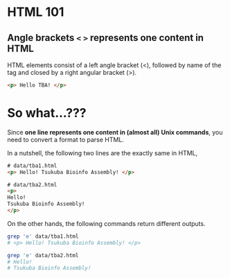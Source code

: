 # HTML 101

## Angle brackets `<` `>` represents one content in HTML

HTML elements consist of a left angle bracket (<), followed by name of the tag and closed by a right angular bracket (>).

```html
<p> Hello TBA! </p>
```

# So what...???

Since **one line represents one content in (almost all) Unix commands**, you need to convert a format to parse HTML.

In a nutshell, the following two lines are the exactly same in HTML,

```html
# data/tba1.html
<p> Hello! Tsukuba Bioinfo Assembly! </p>
```

```html
# data/tba2.html
<p>
Hello!
Tsukuba Bioinfo Assembly!
</p>
```

On the other hands, the following commands return different outputs.

```bash
grep 'e' data/tba1.html
# <p> Hello! Tsukuba Bioinfo Assembly! </p>
```

```bash
grep 'e' data/tba2.html
# Hello!
# Tsukuba Bioinfo Assembly!
```
